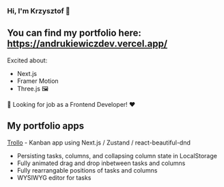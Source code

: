 ### Hi, I'm Krzysztof 👋

## You can find my portfolio here: https://andrukiewiczdev.vercel.app/
Excited about:
- Next.js
- Framer Motion
- Three.js 🖼️
  
💬 Looking for job as a Frontend Developer! ❤️

## My portfolio apps
[Trollo](https://trollo-self.vercel.app/) - Kanban app using Next.js / Zustand / react-beautiful-dnd
- Persisting tasks, columns, and collapsing column state in LocalStorage
- Fully animated drag and drop inbetween tasks and columns
- Fully rearrangable positions of tasks and columns
- WYSIWYG editor for tasks
